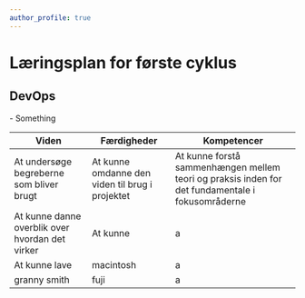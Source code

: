 ```yaml
---
author_profile: true
---
```

<h1>Læringsplan for første cyklus</h1>

<h2>DevOps</h2>

<p>
  - Something
</p>

| Viden | Færdigheder | Kompetencer |
|-------|--------     |---------    |
| At undersøge begreberne som bliver brugt | At kunne omdanne den viden til brug i projektet | At kunne forstå sammenhængen mellem teori og praksis inden for det fundamentale i fokusområderne |
| At kunne danne overblik over hvordan det virker | At kunne  | a |
| At kunne lave       | macintosh   | a |
| granny smith        | fuji        | a |
